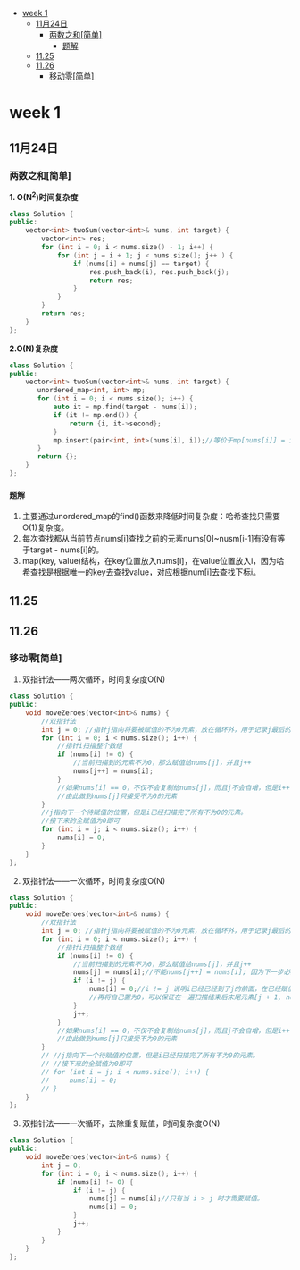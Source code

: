 - [week 1](#week-1)
  - [11月24日](#11月24日)
    - [两数之和[简单]](#两数之和简单)
      - [题解](#题解)
  - [11.25](#1125)
  - [11.26](#1126)
    - [移动零[简单]](#移动零简单)

# week 1
## 11月24日
### 两数之和[简单]
**1. O(N<sup>2</sup>)时间复杂度**
```c++
class Solution {
public:
    vector<int> twoSum(vector<int>& nums, int target) {
        vector<int> res;
        for (int i = 0; i < nums.size() - 1; i++) {
            for (int j = i + 1; j < nums.size(); j++ ) {
                if (nums[i] + nums[j] == target) {
                    res.push_back(i), res.push_back(j);
                    return res;
                }
            }
        }
        return res;
    }
};
```
**2.O(N)复杂度**
```cpp
class Solution {
public:
    vector<int> twoSum(vector<int>& nums, int target) {
       unordered_map<int, int> mp;
       for (int i = 0; i < nums.size(); i++) {
           auto it = mp.find(target - nums[i]);
           if (it != mp.end()) {
               return {i, it->second};
           }
           mp.insert(pair<int, int>(nums[i], i));//等价于mp[nums[i]] = i;
       }
       return {};
    }
};
```

#### 题解

1. 主要通过unordered_map的find()函数来降低时间复杂度：哈希查找只需要O(1)复杂度。
2. 每次查找都从当前节点nums[i]查找之前的元素nums[0]~nusm[i-1]有没有等于target - nums[i]的。
3. map(key, value)结构，在key位置放入nums[i]，在value位置放入i，因为哈希查找是根据唯一的key去查找value，对应根据num[i]去查找下标i。

## 11.25

## 11.26
### 移动零[简单]
1. 双指针法——两次循环，时间复杂度O(N)
```cpp
class Solution {
public:
    void moveZeroes(vector<int>& nums) {
        //双指针法
        int j = 0; //指针j指向将要被赋值的不为0元素，放在循环外，用于记录j最后的位置
        for (int i = 0; i < nums.size(); i++) {
            //指针i扫描整个数组
            if (nums[i] != 0) {
                //当前扫描到的元素不为0，那么赋值给nums[j]，并且j++
                nums[j++] = nums[i];
            }
            //如果nums[i] == 0，不仅不会复制给nums[j]，而且j不会自增，但是i++
            //由此做到nums[j]只接受不为0的元素
        }
        //j指向下一个待赋值的位置，但是i已经扫描完了所有不为0的元素。
        //接下来的全赋值为0即可
        for (int i = j; i < nums.size(); i++) {
            nums[i] = 0;
        }
    }
};
```
2. 双指针法——一次循环，时间复杂度O(N)
```cpp
class Solution {
public:
    void moveZeroes(vector<int>& nums) {
        //双指针法
        int j = 0; //指针j指向将要被赋值的不为0元素，放在循环外，用于记录j最后的位置
        for (int i = 0; i < nums.size(); i++) {
            //指针i扫描整个数组
            if (nums[i] != 0) {
                //当前扫描到的元素不为0，那么赋值给nums[j]，并且j++
                nums[j] = nums[i];//不能nums[j++] = nums[i]; 因为下一步必定 i != j
                if (i != j) {
                    nums[i] = 0;//i != j 说明i已经已经到了j的前面，在已经赋值给nums[j]后
                    //再将自己置为0，可以保证在一遍扫描结束后末尾元素[j + 1, nums.size() - 1]全为0；
                }
                j++;
            }
            //如果nums[i] == 0，不仅不会复制给nums[j]，而且j不会自增，但是i++
            //由此做到nums[j]只接受不为0的元素
        }
        // //j指向下一个待赋值的位置，但是i已经扫描完了所有不为0的元素。
        // //接下来的全赋值为0即可
        // for (int i = j; i < nums.size(); i++) {
        //     nums[i] = 0;
        // }
    }
};
```
3. 双指针法——一次循环，去除重复赋值，时间复杂度O(N)
```cpp
class Solution {
public:
    void moveZeroes(vector<int>& nums) {
        int j = 0; 
        for (int i = 0; i < nums.size(); i++) {
            if (nums[i] != 0) {
                if (i != j) {
                    nums[j] = nums[i];//只有当 i > j 时才需要赋值。
                    nums[i] = 0;
                }
                j++;
            }
        }
    }
};
```
